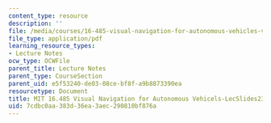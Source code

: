 ```yaml
---
content_type: resource
description: ''
file: /media/courses/16-485-visual-navigation-for-autonomous-vehicles-vnav-fall-2020/7cdbc0aa383d36ea3aec290810bf876a_MIT16_485F20_lec23.pdf
file_type: application/pdf
learning_resource_types:
- Lecture Notes
ocw_type: OCWFile
parent_title: Lecture Notes
parent_type: CourseSection
parent_uid: e5f53240-de03-08ce-bf8f-a9b8873390ea
resourcetype: Document
title: MIT 16.485 Visual Navigation for Autonomous Vehicels-LecSlides23
uid: 7cdbc0aa-383d-36ea-3aec-290810bf876a
---
```

